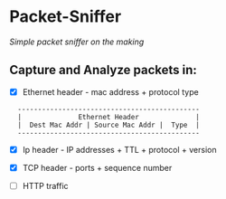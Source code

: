 # Packet-Sniffer
*Simple packet sniffer on the making*

## Capture and Analyze packets in:

- [x] Ethernet header - mac address + protocol type

```
  ---------------------------------------------
  |              Ethernet Header              |
  |  Dest Mac Addr | Source Mac Addr |  Type  |
  ---------------------------------------------
```

- [x] Ip header - IP addresses + TTL + protocol + version

- [x] TCP header - ports + sequence number

- [ ] HTTP traffic
